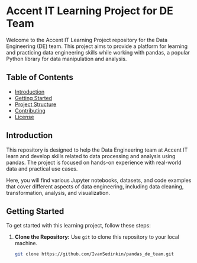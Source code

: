 # Accent IT Learning Project for DE Team

Welcome to the Accent IT Learning Project repository for the Data Engineering (DE) team. This project aims to provide a platform for learning and practicing data engineering skills while working with pandas, a popular Python library for data manipulation and analysis.

## Table of Contents

- [Introduction](#introduction)
- [Getting Started](#getting-started)
- [Project Structure](#project-structure)
- [Contributing](#contributing)
- [License](#license)

## Introduction

This repository is designed to help the Data Engineering team at Accent IT learn and develop skills related to data processing and analysis using pandas. The project is focused on hands-on experience with real-world data and practical use cases.

Here, you will find various Jupyter notebooks, datasets, and code examples that cover different aspects of data engineering, including data cleaning, transformation, analysis, and visualization.

## Getting Started

To get started with this learning project, follow these steps:

1. **Clone the Repository:** Use `git` to clone this repository to your local machine.

   ```bash
   git clone https://github.com/IvanSedinkin/pandas_de_team.git
